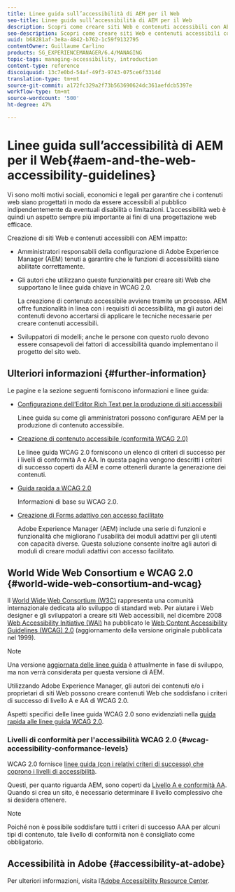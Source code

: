 ```yaml
---
title: Linee guida sull’accessibilità di AEM per il Web
seo-title: Linee guida sull’accessibilità di AEM per il Web
description: Scopri come creare siti Web e contenuti accessibili con AEM.
seo-description: Scopri come creare siti Web e contenuti accessibili con AEM.
uuid: b68281af-3e8a-4842-b762-1c59f9132795
contentOwner: Guillaume Carlino
products: SG_EXPERIENCEMANAGER/6.4/MANAGING
topic-tags: managing-accessibility, introduction
content-type: reference
discoiquuid: 13c7e0bd-54af-49f3-9743-075ce6f3314d
translation-type: tm+mt
source-git-commit: a172fc329a2f73b563690624dc361aefdcb5397e
workflow-type: tm+mt
source-wordcount: '500'
ht-degree: 47%

---
```



# Linee guida sull’accessibilità di AEM per il Web{#aem-and-the-web-accessibility-guidelines}

Vi sono molti motivi sociali, economici e legali per garantire che i contenuti web siano progettati in modo da essere accessibili al pubblico indipendentemente da eventuali disabilità o limitazioni. L’accessibilità web è quindi un aspetto sempre più importante ai fini di una progettazione web efficace.

Creazione di siti Web e contenuti accessibili con AEM impatto:

* Amministratori responsabili della configurazione di Adobe Experience Manager (AEM) tenuti a garantire che le funzioni di accessibilità siano abilitate correttamente.
* Gli autori che utilizzano queste funzionalità per creare siti Web che supportano le linee guida chiave in WCAG 2.0.

   La creazione di contenuto accessibile avviene tramite un processo. AEM offre funzionalità in linea con i requisiti di accessibilità, ma gli autori dei contenuti devono accertarsi di applicare le tecniche necessarie per creare contenuti accessibili.

* Sviluppatori di modelli; anche le persone con questo ruolo devono essere consapevoli dei fattori di accessibilità quando implementano il progetto del sito web.

## Ulteriori informazioni {#further-information}

Le pagine e la sezione seguenti forniscono informazioni e linee guida:

* [Configurazione dell’Editor Rich Text per la produzione di siti accessibili](/help/sites-administering/rte-accessible-content.md)

   Linee guida su come gli amministratori possono configurare AEM per la produzione di contenuto accessibile.

* [Creazione di contenuto accessibile (conformità WCAG 2.0)](/help/sites-authoring/creating-accessible-content.md)

   Le linee guida WCAG 2.0 forniscono un elenco di criteri di successo per i livelli di conformità A e AA. In questa pagina vengono descritti i criteri di successo coperti da AEM e come ottenerli durante la generazione dei contenuti.

* [Guida rapida a WCAG 2.0](/help/managing/qg-wcag.md)

   Informazioni di base su WCAG 2.0.

* [Creazione di Forms adattivo con accesso facilitato](/help/forms/using/creating-accessible-adaptive-forms.md)

   Adobe Experience Manager (AEM) include una serie di funzioni e funzionalità che migliorano l&#39;usabilità dei moduli adattivi per gli utenti con capacità diverse. Questa soluzione consente inoltre agli autori di moduli di creare moduli adattivi con accesso facilitato.

## World Wide Web Consortium e WCAG 2.0 {#world-wide-web-consortium-and-wcag}

Il [World Wide Web Consortium (W3C)](https://www.w3.org/) rappresenta una comunità internazionale dedicata allo sviluppo di standard web. Per aiutare i Web designer e gli sviluppatori a creare siti Web accessibili, nel dicembre 2008 [Web Accessibility Initiative (WAI)](https://www.w3.org/WAI/) ha pubblicato le [Web Content Accessibility Guidelines (WCAG) 2.0](https://www.w3.org/TR/WCAG20/) (aggiornamento della versione originale pubblicata nel 1999).

>[!NOTE]
>
>Una versione [aggiornata delle linee guida](https://www.w3.org/TR/WCAG21/) è attualmente in fase di sviluppo, ma non verrà considerata per questa versione di AEM.

Utilizzando Adobe Experience Manager, gli autori dei contenuti e/o i proprietari di siti Web possono creare contenuti Web che soddisfano i criteri di successo di livello A e AA di WCAG 2.0.

Aspetti specifici delle linee guida WCAG 2.0 sono evidenziati nella [guida rapida alle linee guida WCAG 2.0](/help/managing/qg-wcag.md).

### Livelli di conformità per l&#39;accessibilità WCAG 2.0 {#wcag-accessibility-conformance-levels}

WCAG 2.0 fornisce [linee guida (con i relativi criteri di successo) che coprono i livelli di accessibilità](https://www.w3.org/TR/UNDERSTANDING-WCAG20/conformance.html).

Questi, per quanto riguarda AEM, sono coperti da [Livello A e conformità AA](/help/sites-authoring/creating-accessible-content.md). Quando si crea un sito, è necessario determinare il livello complessivo che si desidera ottenere.

>[!NOTE]
>
>Poiché non è possibile soddisfare tutti i criteri di successo AAA per alcuni tipi di contenuto, tale livello di conformità non è consigliato come obbligatorio.

## Accessibilità in Adobe {#accessibility-at-adobe}

Per ulteriori informazioni, visita l’[Adobe Accessibility Resource Center](https://www.adobe.com/accessibility/).
